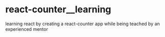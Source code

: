 # react-counter__learning
learning react by creating a react-counter app while being teached by an experienced mentor
